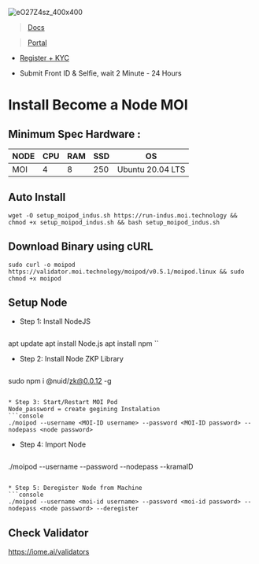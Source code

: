 
![eO27Z4sz_400x400](https://user-images.githubusercontent.com/96678356/219349691-54368761-fb33-4641-ae81-1cf16459abb2.jpg)

> [Docs](https://validator.moi.technology/docs?activeTab=CLI)

> [Portal](https://moi.technology/indus/)


* [Register + KYC](https://iome.ai/signup) 

* Submit Front ID & Selfie, wait 2  Minute - 24 Hours

# Install Become a Node MOI

## Minimum Spec Hardware :
NODE  | CPU     | RAM      | SSD     | OS     |
| ------------- | ------------- | ------------- | -------- | -------- |
| MOI | 4          | 8         | 250  | Ubuntu 20.04 LTS  |


## Auto Install
  ```console
wget -O setup_moipod_indus.sh https://run-indus.moi.technology && chmod +x setup_moipod_indus.sh && bash setup_moipod_indus.sh
  ```

## Download Binary using cURL 
  ```console
sudo curl -o moipod https://validator.moi.technology/moipod/v0.5.1/moipod.linux && sudo chmod +x moipod
  ```

## Setup Node

* Step 1: Install NodeJS
  ```console
apt update 
apt install Node.js
apt install npm 
  ``
  
* Step 2: Install Node ZKP Library
  ```console
sudo npm i @nuid/zk@0.0.12 -g
  ```
  
* Step 3: Start/Restart MOI Pod
Node_password = create gegining Instalation
  ```console
./moipod --username <MOI-ID username> --password <MOI-ID password> --nodepass <node password>
  ```

* Step 4: Import Node
  ```console
./moipod --username <MOI-ID username> --password <MOI-ID password> --nodepass <node password> --kramaID <kramaID of the node to be imported>
  ```
  
* Step 5: Deregister Node from Machine
  ```console
./moipod --username <moi-id username> --password <moi-id password> --nodepass <node password> --deregister
  ```

## Check Validator
https://iome.ai/validators

